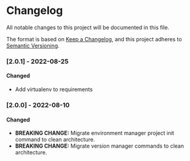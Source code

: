# Changelog
All notable changes to this project will be documented in this file.

The format is based on [Keep a Changelog](https://keepachangelog.com/en/1.0.0/),
and this project adheres to [Semantic Versioning](https://semver.org/spec/v2.0.0.html).

### [2.0.1] - 2022-08-25

#### Changed

- Add virtualenv to requirements
### [2.0.0] - 2022-08-10

#### Changed

- **BREAKING CHANGE:** Migrate environment manager project init command to clean architecture.
- **BREAKING CHANGE:** Migrate version manager commands to clean architecture.






